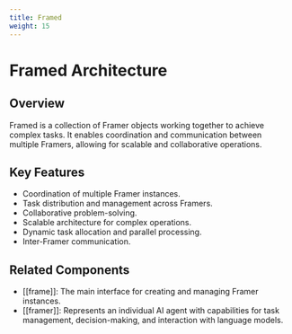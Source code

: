 ```yaml
---
title: Framed
weight: 15
---
```


# Framed Architecture

## Overview

Framed is a collection of Framer objects working together to achieve complex tasks. It enables coordination and communication between multiple Framers, allowing for scalable and collaborative operations.

## Key Features

- Coordination of multiple Framer instances.
- Task distribution and management across Framers.
- Collaborative problem-solving.
- Scalable architecture for complex operations.
- Dynamic task allocation and parallel processing.
- Inter-Framer communication.

## Related Components

- [[frame]]: The main interface for creating and managing Framer instances.
- [[framer]]: Represents an individual AI agent with capabilities for task management, decision-making, and interaction with language models.
